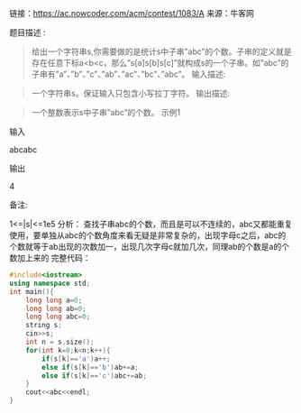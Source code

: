 链接：https://ac.nowcoder.com/acm/contest/1083/A
来源：牛客网

题目描述 :

> 给出一个字符串s,你需要做的是统计s中子串”abc”的个数。子串的定义就是存在任意下标a<b<c，那么”s[a]s[b]s[c]”就构成s的一个子串。如”abc”的子串有”a”、”b”、”c”、”ab”、”ac”、”bc”、”abc”。
输入描述:

> 一个字符串s。保证输入只包含小写拉丁字符。
输出描述:

> 一个整数表示s中子串”abc”的个数。
示例1

输入

abcabc

输出

4

备注:

1<=|s|<=1e5
分析：
查找子串abc的个数，而且是可以不连续的，abc又都能重复使用，要单独从abc的个数角度来看无疑是非常复杂的，出现字母c之后，abc的个数就等于ab出现的次数加一，出现几次字母c就加几次，同理ab的个数是a的个数加上来的
完整代码：
```c++
#include<iostream>
using namespace std;
int main(){
	long long a=0;
	long long ab=0;
	long long abc=0;
	string s;
	cin>>s;
	int n = s.size();
	for(int k=0;k<n;k++){
		if(s[k]=='a')a++;
		else if(s[k]=='b')ab+=a;
		else if(s[k]=='c')abc+=ab;
	}
	cout<<abc<<endl;
}
```